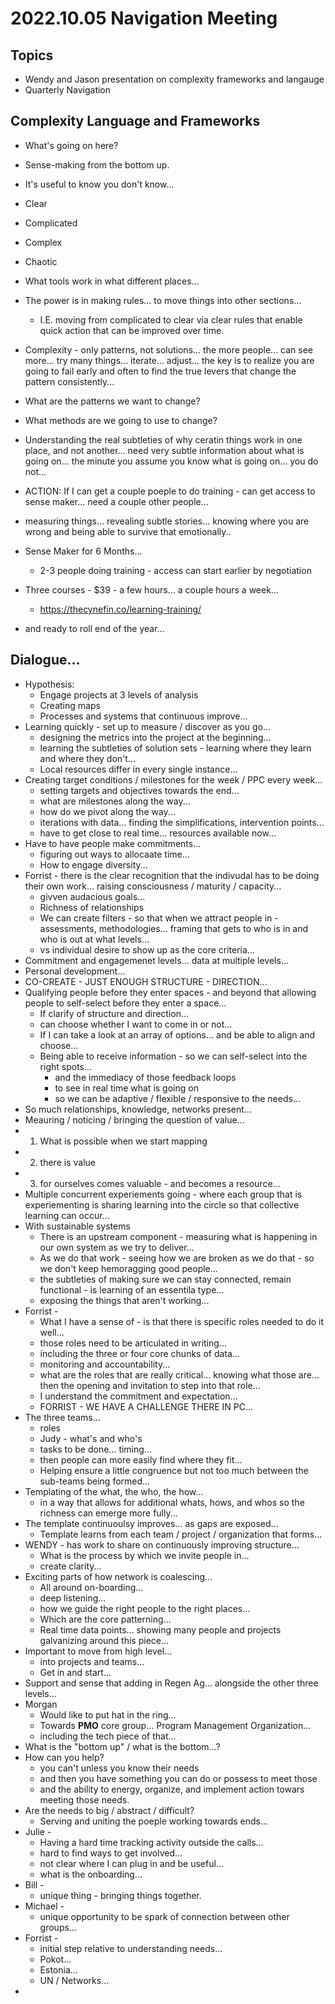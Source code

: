 # 2022.10.05 Navigation Meeting

## Topics
- Wendy and Jason presentation on complexity frameworks and langauge
- Quarterly Navigation


## Complexity Language and Frameworks
- What's going on here? 
- Sense-making from the bottom up. 
- It's useful to know you don't know... 
- Clear
- Complicated
- Complex
- Chaotic
- What tools work in what different places... 
- The power is in making rules... to move things into other sections... 
    - I.E. moving from complicated to clear via clear rules that enable quick action that can be improved over time. 
- Complexity - only patterns, not solutions... the more people... can see more... try many things... iterate... adjust... the key is to realize you are going to fail early and often to find the true levers that change the pattern consistently... 
- What are the patterns we want to change? 
- What methods are we going to use to change? 
- Understanding the real subtleties of why ceratin things work in one place, and not another... need very subtle information about what is going on... the minute you assume you know what is going on... you do not... 
- ACTION: If I can get a couple poeple to do training - can get access to sense maker... need a couple other people... 

- measuring things... revealing subtle stories... knowing where you are wrong and being able to survive that emotionally.. 
- Sense Maker for 6 Months... 
    - 2-3 people doing training - access can start earlier by negotiation
- Three courses - $39 - a few hours... a couple hours a week... 
    - https://thecynefin.co/learning-training/
- and ready to roll end of the year... 

## Dialogue... 
- Hypothesis: 
    - Engage projects at 3 levels of analysis
    - Creating maps
    - Processes and systems that continuous improve... 
- Learning quickly - set up to measure / discover as you go... 
    - designing the metrics into the project at the beginning... 
    - learning the subtleties of solution sets - learning where they learn and where they don't... 
    - Local resources differ in every single instance... 
- Creating target conditions / milestones for the week / PPC every week... 
    - setting targets and objectives towards the end... 
    - what are milestones along the way... 
    - how do we pivot along the way... 
    - iterations with data... finding the simplifications, intervention points... 
    - have to get close to real time... resources available now... 
- Have to have people make commitments... 
    - figuring out ways to allocaate time... 
    - How to engage diversity... 
- Forrist - there is the clear recognition that the indivudal has to be doing their own work... raising consciousness / maturity / capacity... 
    - givven audacious goals... 
    - Richness of relationships
    - We can create filters - so that when we attract people in - assessments, methodologies... framing that gets to who is in and who is out at what levels... 
    - vs individual desire to show up as the core criteria... 
- Commitment and engagemenet levels... data at multiple levels... 
- Personal development... 
- CO-CREATE - JUST ENOUGH STRUCTURE - DIRECTION... 
- Qualifying people before they enter spaces - and beyond that allowing people to self-select before they enter a space... 
    - If clarify of structure and direction... 
    - can choose whether I want to come in or not... 
    - If I can take a look at an array of options... and be able to align and choose... 
    - Being able to receive information - so we can self-select into the right spots... 
        - and the immediacy of those feedback loops
        - to see in real time what is going on 
        - so we can be adaptive / flexible / responsive to the needs... 
- So much relationships, knowledge, networks present... 
- Meauring / noticing / bringing the question of value... 
- 1. What is possible when we start mapping
- 2. there is value
- 3. for ourselves comes valuable - and becomes a resource... 
- Multiple concurrent experiements going - where each group that is experiementing is sharing learning into the circle so that collective learning can occur... 
- With sustainable systems 
    - There is an upstream component - measuring what is happening in our own system as we try to deliver... 
    - As we do that work - seeing how we are broken as we do that - so we don't keep hemoragging good people... 
    - the subtleties of making sure we can stay connected, remain functional - is learning of an essentila type... 
    - exposing the things that aren't working... 
- Forrist - 
    - What I have a sense of - is that there is specific roles needed to do it well...
    - those roles need to be articulated in writing... 
    - including the three or four core chunks of data... 
    - monitoring and accountability... 
    - what are the roles that are really critical... knowing what those are... then the opening and invitation to step into that role... 
    - I understand the commitment and expectation... 
    - FORRIST - WE HAVE A CHALLENGE THERE IN PC... 
- The three teams... 
    - roles
    - Judy - what's and who's
    - tasks to be done... timing... 
    - then people can more easily find where they fit... 
    - Helping ensure a little congruence but not too much between the sub-teams being formed... 
- Templating of the what, the who, the how... 
    - in a way that allows for additional whats, hows, and whos so the richness can emerge more fully... 
- The template continuoulsy improves... as gaps are exposed... 
    - Template learns from each team / project / organization that forms... 
- WENDY - has work to share on continuously improving structure... 
    - What is the process by which we invite people in... 
    - create clarity... 
- Exciting parts of how network is coalescing... 
    - All around on-boarding... 
    - deep listening...
    - how we guide the right people to the right places... 
    - Which are the core patterning... 
    - Real time data points... showing many people and projects galvanizing around this piece... 
- Important to move from high level... 
    - into projects and teams... 
    - Get in and start... 
- Support and sense that adding in Regen Ag... alongside the other three levels... 
- Morgan
    - Would like to put hat in the ring... 
    - Towards **PMO** core group... Program Management Organization... 
    - including the tech piece of that... 
- What is the "bottom up" / what is the bottom...? 
- How can you help? 
    - you can't unless you know their needs
    - and then you have something you can do or possess to meet those
    - and the ability to energy, organize, and implement action towars meeting those needs.
- Are the needs to big / abstract / difficult? 
    - Serving and uniting the poeple working towards ends... 
- Julie - 
    - Having a hard time tracking activity outside the calls... 
    - hard to find ways to get involved... 
    - not clear where I can plug in and be useful... 
    - what is the onboarding...
- Bill - 
    - unique thing - bringing things together.
- Michael - 
    - unique opportunity to be spark of connection between other groups... 
- Forrist - 
    - initial step relative to understanding needs... 
    - Pokot... 
    - Estonia... 
    - UN / Networks... 
- 
